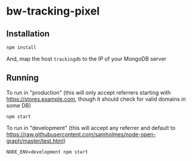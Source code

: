 # bw-tracking-pixel

## Installation

```
npm install
```

And, map the host `trackingdb` to the IP of your MongoDB server

## Running

To run in "production" (this will only accept referrers starting with https://stores.example.com, though it should check for valid domains in some DB)

```
npm start
```

To run in "development" (this will accept any referrer and default to https://raw.githubusercontent.com/samholmes/node-open-graph/master/test.html)

```
NODE_ENV=development npm start
```
